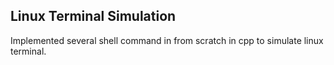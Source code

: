 ## Linux Terminal Simulation
Implemented several shell command in from scratch in cpp to simulate linux terminal.
